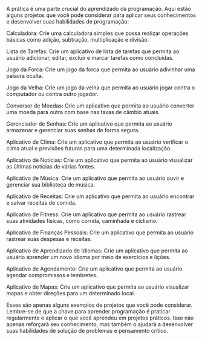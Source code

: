 A prática é uma parte crucial do aprendizado da programação. Aqui estão alguns projetos que você pode considerar para aplicar seus conhecimentos e desenvolver suas habilidades de programação:

Calculadora: Crie uma calculadora simples que possa realizar operações básicas como adição, subtração, multiplicação e divisão.

Lista de Tarefas: Crie um aplicativo de lista de tarefas que permita ao usuário adicionar, editar, excluir e marcar tarefas como concluídas.

Jogo da Forca: Crie um jogo da forca que permita ao usuário adivinhar uma palavra oculta.

Jogo da Velha: Crie um jogo da velha que permita ao usuário jogar contra o computador ou contra outro jogador.

Conversor de Moedas: Crie um aplicativo que permita ao usuário converter uma moeda para outra com base nas taxas de câmbio atuais.

Gerenciador de Senhas: Crie um aplicativo que permita ao usuário armazenar e gerenciar suas senhas de forma segura.

Aplicativo de Clima: Crie um aplicativo que permita ao usuário verificar o clima atual e previsões futuras para uma determinada localização.

Aplicativo de Notícias: Crie um aplicativo que permita ao usuário visualizar as últimas notícias de várias fontes.

Aplicativo de Música: Crie um aplicativo que permita ao usuário ouvir e gerenciar sua biblioteca de música.

Aplicativo de Receitas: Crie um aplicativo que permita ao usuário encontrar e salvar receitas de comida.

Aplicativo de Fitness: Crie um aplicativo que permita ao usuário rastrear suas atividades físicas, como corrida, caminhada e ciclismo.

Aplicativo de Finanças Pessoais: Crie um aplicativo que permita ao usuário rastrear suas despesas e receitas.

Aplicativo de Aprendizado de Idiomas: Crie um aplicativo que permita ao usuário aprender um novo idioma por meio de exercícios e lições.

Aplicativo de Agendamento: Crie um aplicativo que permita ao usuário agendar compromissos e lembretes.

Aplicativo de Mapas: Crie um aplicativo que permita ao usuário visualizar mapas e obter direções para um determinado local.

Esses são apenas alguns exemplos de projetos que você pode considerar. Lembre-se de que a chave para aprender programação é praticar regularmente e aplicar o que você aprendeu em projetos práticos. Isso não apenas reforçará seu conhecimento, mas também o ajudará a desenvolver suas habilidades de solução de problemas e pensamento crítico.
